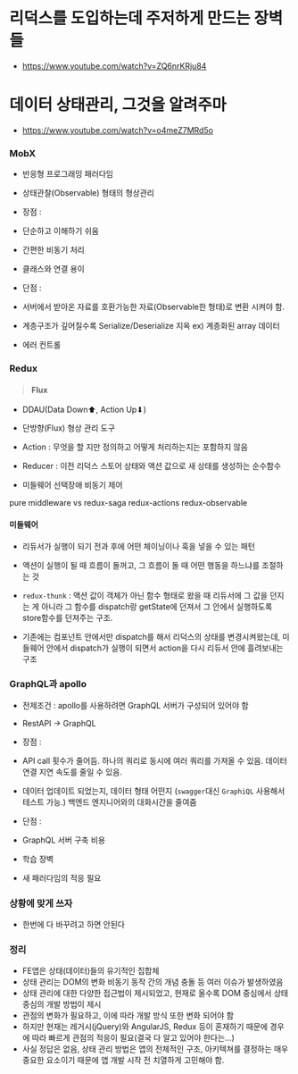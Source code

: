 # 리덕스를 도입하는데 주저하게 만드는 장벽들
- https://www.youtube.com/watch?v=ZQ6nrKRju84

# 데이터 상태관리, 그것을 알려주마
- https://www.youtube.com/watch?v=o4meZ7MRd5o

### MobX
- 반응형 프로그래밍 패러다임
- 상태관찰(Observable) 형태의 형상관리
- 장점 : 
- 단순하고 이해하기 쉬움
- 간편한 비동기 처리
- 클래스와 연결 용이

- 단점 :
- 서버에서 받아온 자료를 호환가능한 자료(Observable한 형태)로 변환 시켜야 함. 
- 계층구조가 깊어질수록 Serialize/Deserialize 지옥 ex) 계층화된 array 데이터
- 에러 컨트롤

### Redux
> #### Flux
- DDAU(Data Down⬆, Action Up⬇)

- 단방향(Flux) 형상 관리 도구
- Action : 무엇을 할 지만 정의하고 어떻게 처리하는지는 포함하지 않음
- Reducer : 이전 리덕스 스토어 상태와 액션 값으로 새 상태를 생성하는 순수함수
- 미들웨어 선택장애 비동기 제어

pure middleware
vs
redux-saga
redux-actions
redux-observable


#### 미들웨어
- 리듀서가 실행이 되기 전과 후에 어떤 체이닝이나 훅을 넣을 수 있는 패턴
- 액션이 실행이 될 때 흐름이 돌꺼고, 그 흐름이 돌 때 어떤 행동을 하느냐를 조절하는 것

- `redux-thunk`
: 액션 값이 객체가 아닌 함수 형태로 왔을 때 리듀서에 그 값을 던지는 게 아니라 그 함수를 dispatch랑 getState에 던져서 그 안에서 실행하도록 store함수를 던져주는 구조.
- 기존에는 컴포넌트 안에서만 dispatch를 해서 리덕스의 상태를 변경시켜왔는데, 미들웨어 안에서 dispatch가 실행이 되면서 action을 다시 리듀서 안에 흘려보내는 구조

### GraphQL과 apollo
- 전제조건 : apollo를 사용하려면 GraphQL 서버가 구성되어 있어야 함
- RestAPI -> GraphQL
- 장점 : 
- API call 횟수가 줄어듬. 하나의 쿼리로 동시에 여러 쿼리를 가져올 수 있음. 데이터 연결 지연 속도를 줄일 수 있음.
- 데이터 업데이트 되었는지, 데이터 형태 어떤지 (`swagger`대신 `GraphiQL` 사용해서 테스트 가능.) 백엔드 엔지니어와의 대화시간을 줄여줌

- 단점 :
- GraphQL 서버 구축 비용
- 학습 장벽
- 새 패러다임의 적응 필요


### 상황에 맞게 쓰자
- 한번에 다 바꾸려고 하면 안된다


### 정리
- FE앱은 상태(데이터)들의 유기적인 집합체
- 상태 관리는 DOM의 변화 비동기 동작 간의 개념 충돌 등 여러 이슈가 발생하였음
- 상태 관리에 대한 다양한 접근법이 제시되었고, 현재로 올수록 DOM 중심에서 상태 중심의 개발 방법이 제시
- 관점의 변화가 필요하고, 이에 따라 개발 방식 또한 변화 되어야 함
- 하지만 현재는 레거시(jQuery)와 AngularJS, Redux 등이 혼재하기 때문에 경우에 따라 빠르게 관점의 적응이 필요(결국 다 알고 있어야 한다는...)
- 사실 정답은 없음, 상태 관리 방법은 앱의 전체적인 구조, 아키텍쳐를 결정하는 매우 중요한 요소이기 때문에 앱 개발 시작 전 치열하게 고민해야 함.
